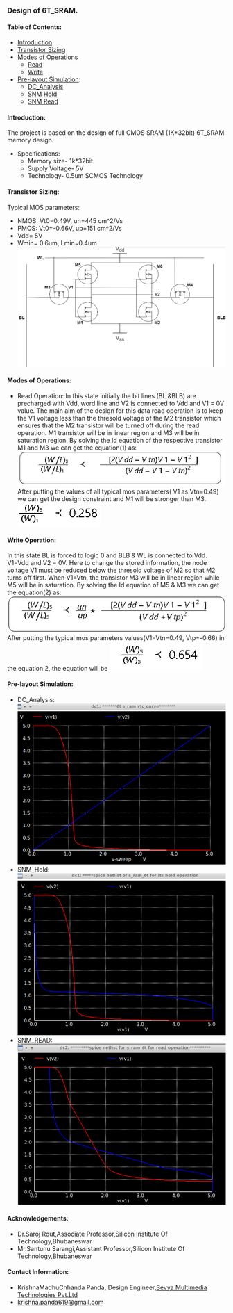 

### Design of 6T_SRAM.

#### Table of Contents:
 - [Introduction](#Introduction)
 - [Transistor Sizing](#Transistor_Sizing)
 - [Modes of Operations](#Modes)
    - [Read](#Read)
     - [Write](#Write)
  - [Pre-layout Simulation](#Prel-layout_Simulation):
     - [DC_Analysis](#DC_Analysis) 
    - [SNM Hold](#SNM_HOLD)
    - [SNM Read](#SNM_READ)
    
#### Introduction:
The project is based on the design of full CMOS SRAM (1K*32bit) 6T_SRAM memory design.
  
 - Specifications:
     - Memory size- 1k*32bit
    - Supply Voltage- 5V
    - Technology- 0.5um SCMOS Technology
  
#### Transistor Sizing:
Typical MOS parameters:
   
 - NMOS: Vt0=0.49V, un=445 cm^2/Vs
 - PMOS: Vt0=-0.66V, up=151 cm^2/Vs
 - Vdd= 5V
 - Wmin= 0.6um, Lmin=0.4um
  ![Schematic of 6T SRAM cell:](https://github.com/KrishnaMadhuchhanda/6T_-SRAM/blob/main/Diagrams/sram%20%282%29.png)

#### Modes of Operations:
  - Read Operation:
      In this state initially the bit lines (BL &BLB) are precharged with Vdd,  word line and V2 is connected to Vdd and V1 = 0V value. The main aim of the design for this data read operation is to keep the V1 voltage less than the thresold voltage of the M2 transistor which ensures that the M2 transistor will be turned off during the read operation. M1 transistor will be in linear region and M3 will be in saturation region.
      By solving the Id equation of the respective transistor M1 and M3 we can get the equation(1) as:                                                     
   ![Equation will be:](https://github.com/KrishnaMadhuchhanda/6T_-SRAM/blob/main/Diagrams/Eq-1.jpeg)
   After putting the values of all typical mos parameters( V1 as Vtn=0.49) we can get the design constraint and M1 will be stronger than M3.
   ![equation-03](https://github.com/KrishnaMadhuchhanda/6T_-SRAM/blob/main/Diagrams/Eq-4.jpeg)
   

#### Write Operation:
In this state BL is forced to logic 0 and BLB & WL is connected to Vdd.  V1=Vdd and V2 = 0V.  Here to change the stored information, the node voltage V1 must be reduced below the thresold voltage of M2 so that M2 turns off first.
When V1=Vtn, the transistor M3 will be in linear region while M5 will be in saturation.
By solving the Id equation of M5 & M3 we can get the equation(2) as:
![Equation will be:](https://github.com/KrishnaMadhuchhanda/6T_-SRAM/blob/main/Diagrams/Eq-2.jpeg)
After putting the typical mos parameters values(V1=Vtn=0.49, Vtp=-0.66) in the equation 2, the equation will be
![equation 04](https://github.com/KrishnaMadhuchhanda/6T_-SRAM/blob/main/Diagrams/Eq-3.jpeg)



#### Pre-layout Simulation: 
 - DC_Analysis:
![VTC CURVE](https://github.com/KrishnaMadhuchhanda/6T_-SRAM/blob/main/Diagrams/vtc.png)
 - SNM_Hold:
![SNM HOLD](https://github.com/KrishnaMadhuchhanda/6T_-SRAM/blob/main/Diagrams/hold%20%282%29.png)
  - SNM_READ:
![SNM READ](https://github.com/KrishnaMadhuchhanda/6T_-SRAM/blob/main/Diagrams/read%20%282%29.png)
 
   
#### Acknowledgements:
-   Dr.Saroj Rout,Associate Professor,Silicon Institute Of Technology,Bhubaneswar
-   Mr.Santunu Sarangi,Assistant Professor,Silicon Institute Of Technology,Bhubaneswar
#### Contact Information:
- KrishnaMadhuChhanda Panda, Design Engineer,[Sevya Multimedia Technologies Pvt.Ltd](http://sevyamultimedia.com)
- [krishna.panda619@gmail.com](mailto:krishna.panda619@gmail.com) 